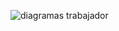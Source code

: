 
![diagramas trabajador](https://github.com/Adriandam1/proyectoJavaDoc/assets/72071798/ed8c941a-e7eb-4ab4-a5bc-4299f4b6db7a)
